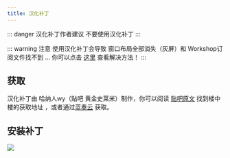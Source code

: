 ```yaml
---
title: 汉化补丁
---
```


::: danger 汉化补丁作者建议
不要使用汉化补丁
:::

::: warning 注意
使用汉化补丁会导致 窗口布局全部消失（灰屏）和 Workshop订阅文件找不到 ... 
你可以点击 [这里](/guide/bug/hanization-patch-bug.md) 查看解决方法！
:::

## 获取
汉化补丁由 哈纳人wy（贴吧 黄金史莱米）制作，你可以阅读 [贴吧原文](http://tieba.baidu.com/p/4347071082) 找到楼中楼的获取地址 ，或者通过[蓝奏云](https://wwa.lanzous.com/ib4hakh) 获取。

## 安装补丁
![](https://ae01.alicdn.com/kf/HTB1FBqhT7voK1RjSZFNq6AxMVXa8.jpg)